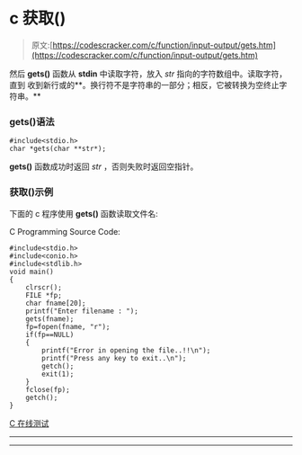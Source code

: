 # c 获取()

> 原文:[https://codescracker.com/c/function/input-output/gets.htm](https://codescracker.com/c/function/input-output/gets.htm)

然后 **gets()** 函数从 **stdin** 中读取字符，放入 *str* 指向的字符数组中。读取字符，直到 收到新行或的**。换行符不是字符串的一部分；相反，它被转换为空终止字符串。**

### gets()语法

```
#include<stdio.h>
char *gets(char **str*);
```

**gets()** 函数成功时返回 *str* ，否则失败时返回空指针。

### 获取()示例

下面的 c 程序使用 **gets()** 函数读取文件名:

C Programming Source Code:

```
#include<stdio.h>
#include<conio.h>
#include<stdlib.h>
void main()
{
	clrscr();
	FILE *fp;
	char fname[20];
	printf("Enter filename : ");
	gets(fname);
	fp=fopen(fname, "r");
	if(fp==NULL)
	{
		printf("Error in opening the file..!!\n");
		printf("Press any key to exit..\n");
		getch();
		exit(1);
	}
	fclose(fp);
	getch();
}
```

[C 在线测试](/exam/showtest.php?subid=2)

* * *

* * *